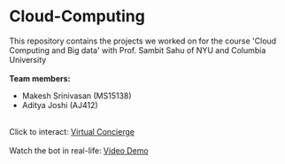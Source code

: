 # Cloud-Computing
This repository contains the projects we worked on for the course 'Cloud Computing and Big data' with Prof. Sambit Sahu of NYU and Columbia University<br><br>
<strong>Team members:</strong>
- Makesh Srinivasan (MS15138)
- Aditya Joshi (AJ412)
<br><br>


Click to interact: <a href="http://ccbd-hw1.s3-website-us-east-1.amazonaws.com">Virtual Concierge</a>
<br><br>
Watch the bot in real-life: <a href="https://youtu.be/0vsk5FzwH6g">Video Demo</a>

